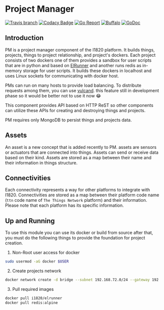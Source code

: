# Project Manager
[![Travis branch](https://img.shields.io/travis/com/I1820/pm/master.svg?style=flat-square)](https://travis-ci.com/I1820/pm)
[![Codacy Badge](https://api.codacy.com/project/badge/Grade/7dd562018dbc45f4a069c12c48195add)](https://www.codacy.com/app/i1820/pm?utm_source=github.com&amp;utm_medium=referral&amp;utm_content=I1820/pm&amp;utm_campaign=Badge_Grade)
[![Go Report](https://goreportcard.com/badge/github.com/I1820/pm?style=flat-square)](https://goreportcard.com/report/github.com/I1820/pm)
[![Buffalo](https://img.shields.io/badge/powered%20by-buffalo-blue.svg?style=flat-square)](http://gobuffalo.io)
[![GoDoc](https://img.shields.io/badge/godoc-reference-blue.svg?style=flat-square)](https://godoc.org/github.com/I1820/pm)


## Introduction
PM is a project manager component of the I1820 platform.
It builds things, projects, things to project relationship, and project's dockers.
Each project consists of two dockers one of them provides a sandbox for user scripts that are in python and based on [ElRunner](https://github.com/I1820/ElRunner) and another
runs redis as in-memory storage for user scripts.
It builds these dockers in localhost and uses Linux sockets for communicating with docker host.

PMs can run on many hosts to provide load balancing. To distribute requests among them, you can use [vulcand](https://vulcand.readthedocs.io/en/latest/quickstart.html#quick-start). this feature still in development phase so it would be better not to use it now :joy:

This component provides API based on HTTP ReST so other components can utilize these APIs for creating and destroying things and projects.

PM requires only MongoDB to persist things and projects data.

## Assets
An asset is a new concept that is added recently to PM. assets are sensors or actuators that are connected into things.
Assets can send or receive data based on their kind.
Assets are stored as a map between their name and their information in things structure.

## Connectivities
Each connectivity represents a way for other platforms to integrate with I1820.
Connectivities are stored as a map between their platform code name (`ttn` code name of `The Things Network` platform)
and their information. Please note that each platform has its specific information.

## Up and Running

To use this module you can use its docker or build from source
after that, you must do the following things to provide the foundation for project creation.

1. Non-Root user access for docker
```sh
sudo usermod -aG docker $USER
```

2. Create projects network
```sh
docker network create -d bridge --subnet 192.168.72.0/24 --gateway 192.168.72.1 i1820
```

3. Pull required images
```sh
docker pull i1820/elrunner
docker pull redis:alpine
```
